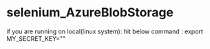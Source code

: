# selenium_AzureBlobStorage

if you are running on local(linux system):
hit below command : 
  export MY_SECRET_KEY="<KEY/>"


